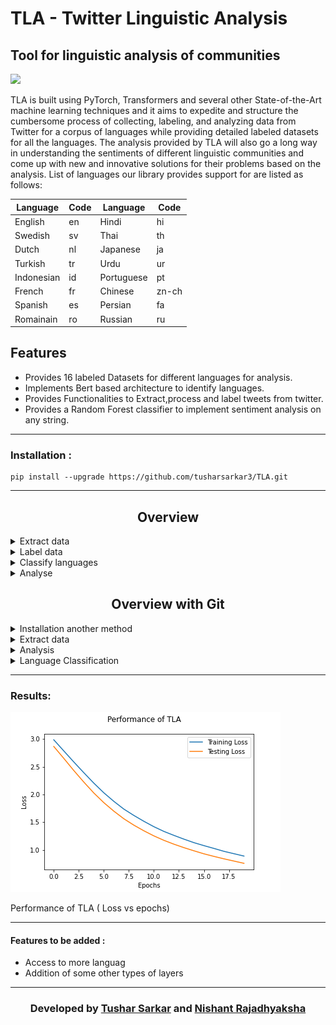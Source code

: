 # TLA - Twitter Linguistic Analysis
## Tool for linguistic analysis of communities 


[![](https://img.shields.io/badge/Made_with-PyTorch-res?style=for-the-badge&logo=pytorch)](https://pytorch.org/ "PyTorch")


TLA is built using PyTorch, Transformers and several other State-of-the-Art machine learning
techniques and it aims to expedite and structure the cumbersome process of collecting, labeling, and analyzing data
from Twitter for a corpus of languages while providing detailed labeled datasets
for all the languages. The analysis
provided by TLA will also go a long way in understanding the sentiments of
different linguistic communities and come up with new and innovative solutions
for their problems based on the analysis.
List of languages our library provides support for are  listed as follows:<br>

| Language | Code   | Language | Code |
| ----------------  | ---------------- | ---------------- | ---------------- |
| English |   en    | Hindi    |   hi  |
| Swedish |   sv    | Thai     |   th  |
| Dutch   |   nl   | Japanese |   ja  |
 | Turkish  |   tr  | Urdu     |  ur   |
 | Indonesian | id   |Portuguese | pt  |
 | French    | fr   | Chinese |  zn-ch |
 | Spanish  | es    | Persian |   fa   |
 | Romainain | ro  | Russian | ru |



## Features

- Provides 16 labeled Datasets for different languages for analysis.
- Implements Bert based architecture to identify languages.
- Provides Functionalities to Extract,process and label tweets from twitter.
- Provides a Random Forest classifier to implement sentiment analysis on any string.

---


### Installation :
```
pip install --upgrade https://github.com/tusharsarkar3/TLA.git
```
---
## <div align="center">Overview </div>

<details>
<summary>Extract data</summary>


```
from TLA.Data.get_data import store_data
store_data('en',False)
```
This will extract and store the unlabeled data in a new directory inside data named 
datasets.
</details>

<details>
<summary>Label data</summary>


```
from TLA.Datasets.get_lang_data import language_data
df = language_data('en')
print(df)
```
This will print the labeled data that we have already collected.
</details>

<details>
<summary>Classify languages</summary>

<details>
<summary>Training </summary>

Training can be done in the following way:

```
from TLA.Lang_Classify.train import train_lang
train_lang(path_to_dataset,epochs)
```
</details>

<details>
<summary>Prediction </summary>

Inference is done in the following way:

```
from TLA.Lang_Classify.predict import predict
model = get_model(path_to_weights)
preds = predict(dataframe_to_be_used,model)
```
</details>


</details>


<details>
<summary>Analyse</summary>

<details>
<summary>Training </summary>

Training can be done in the following way:

```
from TLA.Analyse.train_rf import train_rf
train_rf(path_to_dataset)
```
This will store all the vectorizers and models in a seperate directory named
saved_rf and saved_vec and they are present inside Analysis directory.
Further instructions for training multiple languages is given in the next section which 
shows how to run the commands using CLI

</details>

<details>
<summary>Final Analysis </summary>

Analysis is done in the following way:

```
from TLA.Analysis.analyse import analyse_data 
analyse_data(path_to_weights)
```

This will store the final analysis as .csv inside a new directory named
analysis.

</details>


</details>


## <div align="center">Overview with Git</div>
<details> 
<summary>Installation another method</summary>

```
git clone https://github.com/tusharsarkar3/TLA.git
```
</details>
<details>
<summary>Extract data</summary>
Navigate to the required directory

```
cd Data
```

Run the following command:
```
python get_data.py --lang en --process True
```
Lang flag is used to input the language of the dataset that is required and
process flag shows where pre-processing should be done before returning the data.
Give the following codes in the lang flag wrt the required language:



 <summary>Loading Dataset</summary>

To load a dataset run the following command in python.
 
```
df= pd.read_csv("TLA/TLA/Datasets/get_data_en.csv")
 
```
The command will return a dataframe consisting of the data for the specific language requested.
 
In the phrase get_data_en, en can be sunstituted by the desired language code to load the dataframe for the specific language.
 
  <summary>Pre-Processing</summary>
 
 To preprocess a given string run the following command.
 
 In your terminal use code 
 
 ```
 cd Data
 ```
 
 then run the command in python
 
 ```
 from TLA.Data import Pre_Process_Tweets
 
 df=Pre_Process_Tweets.pre_process_tweet(df)
 ```
 
 Here the function pre_process_tweet takes an input as a dataframe of tweets and returns an output of a dataframe with the list of preprocessed words
 for a particular tweet next to the tweet in the dataframe.
 
 
 
 
</details>




<details>
<summary>Analysis</summary>
 
 <summary> Training </summary>
 To train a random forest classifier for the purpose of sentiment analysis run the following command in your terminal.
 
 ```  
 cd Analysis
 ```
 then 
 
 ```
 python train.rf --path "path to your datafile" --train_all_datasets False
 ```
 
 here the --path flag represents the path to the required dataset you want to train the Random Forest Classifier on
 the --train_all_datasets flag is a boolean which can be used to train the model on multiple datasets at once.
 
 The output is a file with the a .pkl file extention saved in the folder at location "TLA\Analysis\saved_rf\{}.pkl"
 The output for vectorization of is stored in a .pkl file in the directory  "TLA\Analysis\saved_vec\{}.pkl"
 
 <summary> Get Sentiment </summary>
 
 To get the sentiment of any string use the following code.
 
 In your terminal type
 
 ```
 cd Analysis
 ```
 then in your terminal type
 
 ```
 python get_sentiment.py --prediction "Your string for prediction to be made upon" --lang "en"
 ```
 
 here the --prediction flag collects the string for which you want to get the sentiment for.
 the --lang represents the language code representing the language you typed your string in.
 
 The output is a sentiment which is either positive or negative depending on your string.
 
 
 <summary>Statistics</summary>
 
 To get a comprehensive statistic on sentiment of datasets run the following command.
 
 In your terminal type
 
 ```
 cd Analysis
 ```
 
 then
 
 ```
 python analyse.py 
 ```
 
 This will give you an output of a table1.csv file at the location 'TLA\Analysis\analysis\table1.csv' comprising of statistics relating to the
 percentage of positive or negative tweets for a given language dataset.
 
 It will also give a table2.csv file at 'TLA\Analysis\analysis\table2.csv' comprising of statistics for all languages combined.
 
 
 </details>  






<details>
<summary>Language Classification </summary>
 <summary>Training</summary>
 To train a model for language classfication on a given dataset run the following commands.
 
 In your terminal run
 
 ```
cd Lang_Classify
 ```
 then run
 
 ```
 python train.py --data "path for your dataset" --model "path to weights if pretrained" --epochs 4
 ```
 
The --data flag requires the path to your training dataset.
 
 The --model flag requires the path to the model you want to implement
 
 The --epoch flag represents the epochs you want to train your model for.
 
 The output is a file with a .pt extention named saved_wieghts_full.pt where your trained wieghst are stored.
 
 
 <summary>Prediction</summary>
 To make prediction on any given string Us ethe following code.
 
 In your terminal type
 
 ```
 cd Lang_Classify
 ```
 then run the code
 
 ```
 python predict.py --predict "Text/DataFrame for language to predicted" --weights " Path for the stored weights of your model " 
 ```
 
 The --predict flag requires the string you want to get the language for.
 
 The --wieghts flag is the path for the stored wieghts you want to run your model on to make predictions.
 
 
The outputs is the language your string was typed in.



</details>
 



---
### Results:

![img](ss/performance.png)

Performance of TLA ( Loss vs epochs)



---
 #### Features to be added :
- Access to more languag
- Addition of some other types of layers

---

<h3 align="center"><b>Developed by <a href="https://github.com/tusharsarkar3">Tushar Sarkar</a> and <a href="https://github.com/nishant42491">Nishant Rajadhyaksha</a>
